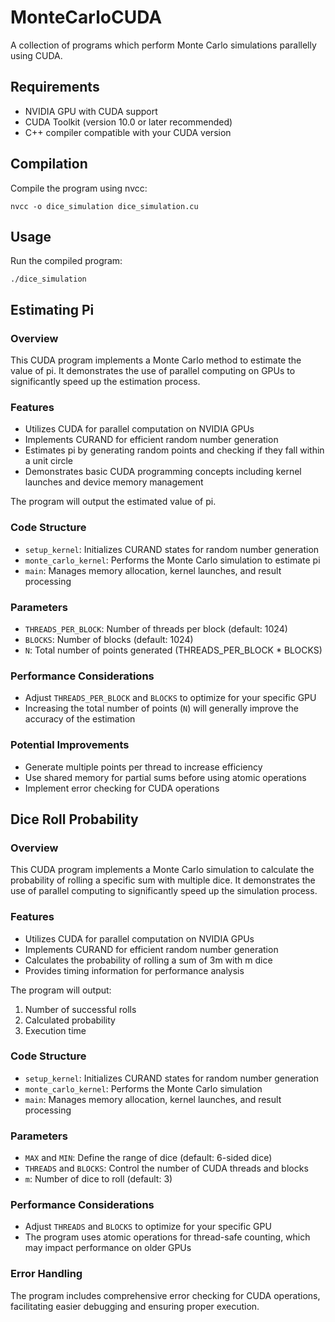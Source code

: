 # MonteCarloCUDA
A collection of programs which perform Monte Carlo simulations parallelly using CUDA.

## Requirements
- NVIDIA GPU with CUDA support
- CUDA Toolkit (version 10.0 or later recommended)
- C++ compiler compatible with your CUDA version

## Compilation
Compile the program using nvcc:
```
nvcc -o dice_simulation dice_simulation.cu 
```

## Usage
Run the compiled program:
```
./dice_simulation
```

## Estimating Pi

### Overview
This CUDA program implements a Monte Carlo method to estimate the value of pi. It demonstrates the use of parallel computing on GPUs to significantly speed up the estimation process.

### Features
- Utilizes CUDA for parallel computation on NVIDIA GPUs
- Implements CURAND for efficient random number generation
- Estimates pi by generating random points and checking if they fall within a unit circle
- Demonstrates basic CUDA programming concepts including kernel launches and device memory management

The program will output the estimated value of pi.

### Code Structure
- `setup_kernel`: Initializes CURAND states for random number generation
- `monte_carlo_kernel`: Performs the Monte Carlo simulation to estimate pi
- `main`: Manages memory allocation, kernel launches, and result processing

### Parameters
- `THREADS_PER_BLOCK`: Number of threads per block (default: 1024)
- `BLOCKS`: Number of blocks (default: 1024)
- `N`: Total number of points generated (THREADS_PER_BLOCK * BLOCKS)

### Performance Considerations
- Adjust `THREADS_PER_BLOCK` and `BLOCKS` to optimize for your specific GPU
- Increasing the total number of points (`N`) will generally improve the accuracy of the estimation

### Potential Improvements
- Generate multiple points per thread to increase efficiency
- Use shared memory for partial sums before using atomic operations
- Implement error checking for CUDA operations

## Dice Roll Probability

### Overview
This CUDA program implements a Monte Carlo simulation to calculate the probability of rolling a specific sum with multiple dice. It demonstrates the use of parallel computing to significantly speed up the simulation process.

### Features
- Utilizes CUDA for parallel computation on NVIDIA GPUs
- Implements CURAND for efficient random number generation
- Calculates the probability of rolling a sum of 3m with m dice
- Provides timing information for performance analysis

The program will output:
1. Number of successful rolls
2. Calculated probability
3. Execution time

### Code Structure
- `setup_kernel`: Initializes CURAND states for random number generation
- `monte_carlo_kernel`: Performs the Monte Carlo simulation
- `main`: Manages memory allocation, kernel launches, and result processing

### Parameters
- `MAX` and `MIN`: Define the range of dice (default: 6-sided dice)
- `THREADS` and `BLOCKS`: Control the number of CUDA threads and blocks
- `m`: Number of dice to roll (default: 3)

### Performance Considerations
- Adjust `THREADS` and `BLOCKS` to optimize for your specific GPU
- The program uses atomic operations for thread-safe counting, which may impact performance on older GPUs

### Error Handling
The program includes comprehensive error checking for CUDA operations, facilitating easier debugging and ensuring proper execution.